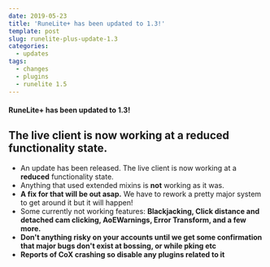 ```yaml
---
date: 2019-05-23
title: 'RuneLite+ has been updated to 1.3!'
template: post
slug: runelite-plus-update-1.3
categories:
  - updates
tags:
  - changes
  - plugins
  - runelite 1.5
---
```


#### RuneLite+ has been updated to 1.3!

## The live client is now working at a reduced functionality state.

- An update has been released. The live client is now working at a **reduced** functionality state. 
- Anything that used extended mixins is **not** working as it was. 
- **A fix for that will be out asap.** We have to rework a pretty major system to get around it but it will happen! 
- Some currently not working features: **Blackjacking, Click distance and detached cam clicking, AoEWarnings, Error Transform, and a few more.**
- **Don't anything risky on your accounts until we get some confirmation that major bugs don't exist at bossing, or while pking etc**
- **Reports of CoX crashing so disable any plugins related to it**


